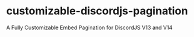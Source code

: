 # customizable-discordjs-pagination
A Fully Customizable Embed Pagination for DiscordJS V13 and V14
